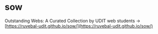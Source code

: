 # sow
Outstanding Webs: A Curated Collection by UDIT web students
-> [https://ruvebal-udit.github.io/sow/](https://ruvebal-udit.github.io/sow/)
